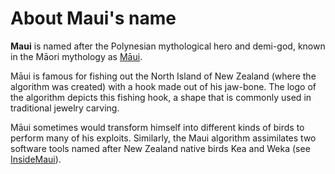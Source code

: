# About Maui's name #

**Maui** is named after the Polynesian mythological hero and demi-god, known in the Māori mythology as [Māui](http://en.wikipedia.org/wiki/M%C4%81ui_(M%C4%81ori_mythology)).

Māui is famous for fishing out the North Island of New Zealand (where the algorithm was created)  with a hook made out of his jaw-bone. The logo of the algorithm depicts this fishing hook, a shape that is commonly used in traditional jewelry carving.

Māui sometimes would transform himself into different kinds of birds to perform many of his exploits. Similarly, the Maui algorithm assimilates two software tools named after New Zealand native birds Kea and Weka (see [InsideMaui](InsideMaui#Software_inside_Maui.md)).